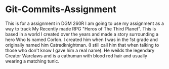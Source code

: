 # Git-Commits-Assignment
This is for a assignment in DGM 260R
I am going to use my assignment as a way to track My Recently made RPG "Heros of The Third Planet".
This is based in a world I created over the years and made a story surrounding a hero Who Is named Corlon. 
I created him when I was in the 1st grade and originally named him Catredknightman. (I still call him that when talking to those who don't know I gave him a real name).
He weilds the legendary Creator Warclaws and is a cathuman with blood red hair and usually wearing a matching tunic.

